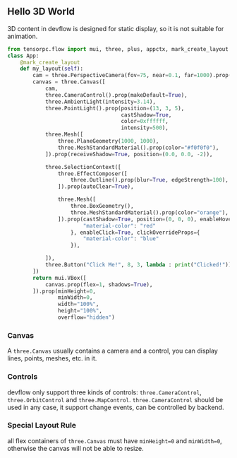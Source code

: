 ## Hello 3D World 

3D content in devflow is designed for static display, so it is not suitable for animation.

```Python
from tensorpc.flow import mui, three, plus, appctx, mark_create_layout
class App:
    @mark_create_layout
    def my_layout(self):
        cam = three.PerspectiveCamera(fov=75, near=0.1, far=1000).prop(position=(0, 0, 5))
        canvas = three.Canvas([
            cam,
            three.CameraControl().prop(makeDefault=True),
            three.AmbientLight(intensity=3.14),
            three.PointLight().prop(position=(13, 3, 5),
                                    castShadow=True,
                                    color=0xffffff,
                                    intensity=500),
            three.Mesh([
                three.PlaneGeometry(1000, 1000),
                three.MeshStandardMaterial().prop(color="#f0f0f0"),
            ]).prop(receiveShadow=True, position=(0.0, 0.0, -2)),

            three.SelectionContext([
                three.EffectComposer([
                    three.Outline().prop(blur=True, edgeStrength=100),
                ]).prop(autoClear=True),

                three.Mesh([
                    three.BoxGeometry(),
                    three.MeshStandardMaterial().prop(color="orange"),
                ]).prop(castShadow=True, position=(0, 0, 0), enableHover=True, hoverOverrideProps={
                        "material-color": "red"
                    }, enableClick=True, clickOverrideProps={
                        "material-color": "blue"
                    }),

            ]),
            three.Button("Click Me!", 8, 3, lambda : print("Clicked!")).prop(position=(0, 5, 1)),
        ])
        return mui.VBox([
            canvas.prop(flex=1, shadows=True),
        ]).prop(minHeight=0,
                minWidth=0,
                width="100%",
                height="100%",
                overflow="hidden")

```

### Canvas

A `three.Canvas` usually contains a camera and a control, you can display lines, points, meshes, etc. in it.

### Controls

devflow only support three kinds of controls: `three.CameraControl`, `three.OrbitControl` and `three.MapControl`. `three.CameraControl` should be used in any case, it support change events, can be controlled by backend.

### Special Layout Rule 

all flex containers of `three.Canvas` must have `minHeight=0` and `minWidth=0`, otherwise the canvas will not be able to resize. 